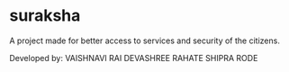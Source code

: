 # suraksha
A project made for better access to services and security of the citizens.

Developed by: VAISHNAVI RAI
              DEVASHREE RAHATE
              SHIPRA RODE

